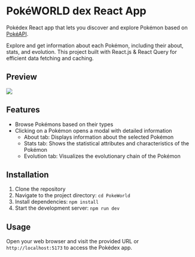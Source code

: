 ﻿# PokéWORLD dex React App

Pokédex React app that lets you discover and explore Pokémon based on [PokéAPI](https://pokeapi.co/).

Explore and get information about each Pokémon, including their about, stats, and evolution.
This project built with React.js & React Query for efficient data fetching and caching.

## Preview

![](https://i.imgur.com/xAN9qtd.png)

## Features

- Browse Pokémons based on their types
- Clicking on a Pokémon opens a modal with detailed information
  - About tab: Displays information about the selected Pokémon
  - Stats tab: Shows the statistical attributes and characteristics of the Pokémon
  - Evolution tab: Visualizes the evolutionary chain of the Pokémon

## Installation

1. Clone the repository
2. Navigate to the project directory: `cd PokeWorld`
3. Install dependencies: `npm install`
4. Start the development server: `npm run dev`

## Usage

Open your web browser and visit the provided URL or `http://localhost:5173` to access the Pokédex app.

